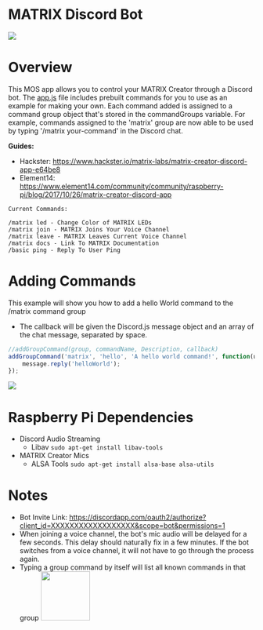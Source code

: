 # MATRIX Discord Bot
<img src='https://thumbs.gfycat.com/PoisedJadedBillygoat-size_restricted.gif'/>

# Overview
This MOS app allows you to control your MATRIX Creator through a Discord bot. The
<a href="https://github.com/Hermitter/MATRIX-Discord-Bot/blob/master/app.js">app.js</a> 
file includes prebuilt commands for you to use as an example for making your own. Each command added is assigned to a command group object that's stored in the commandGroups variable. For example, commands assigned to the 'matrix' group are now able to be used by typing '/matrix your-command' in the Discord chat.

<b>Guides:</b>
- Hackster: https://www.hackster.io/matrix-labs/matrix-creator-discord-app-e64be8
- Element14: https://www.element14.com/community/community/raspberry-pi/blog/2017/10/26/matrix-creator-discord-app

```
Current Commands:

/matrix led - Change Color of MATRIX LEDs
/matrix join - MATRIX Joins Your Voice Channel
/matrix leave - MATRIX Leaves Current Voice Channel
/matrix docs - Link To MATRIX Documentation
/basic ping - Reply To User Ping
```
# Adding Commands
This example will show you how to add a hello World command to the /matrix command group
- The callback will be given the Discord.js message object and an array of the chat message, separated by space. 
```js
//addGroupCommand(group, commandName, Description, callback)
addGroupCommand('matrix', 'hello', 'A hello world command!', function(userArgs, message){
    message.reply('helloWorld');
});
```
<img src="https://i.imgur.com/6CWJYtc.png"/>

# Raspberry Pi Dependencies
- Discord Audio Streaming
    - Libav ```sudo apt-get install libav-tools```
- MATRIX Creator Mics
    - ALSA Tools ```sudo apt-get install alsa-base alsa-utils```

# Notes
- Bot Invite Link: https://discordapp.com/oauth2/authorize?client_id=XXXXXXXXXXXXXXXXXX&scope=bot&permissions=1
- When joining a voice channel, the bot's mic audio will be delayed for a few seconds. This delay should naturally fix in a few minutes. If the bot switches from a voice channel, it will not have to go through the process again.
- Typing a group command by itself will list all known commands in that group
    <img style="width:100px" src="https://i.imgur.com/5oKEYVt.png"/>
